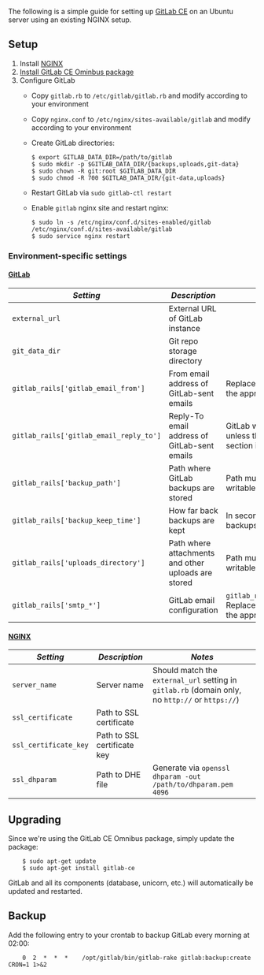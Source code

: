 The following is a simple guide for setting up [GitLab CE](https://about.gitlab.com/) on an Ubuntu server using an existing NGINX setup.

## Setup

1. Install [NGINX](https://nginx.org/en/)
2. [Install GitLab CE Ominbus package](https://about.gitlab.com/downloads/)
3. Configure GitLab
    - Copy `gitlab.rb` to `/etc/gitlab/gitlab.rb` and modify according to your environment
    - Copy `nginx.conf` to `/etc/nginx/sites-available/gitlab` and modify according to your environment
    - Create GitLab directories:

        ```
        $ export GITLAB_DATA_DIR=/path/to/gitlab
        $ sudo mkdir -p $GITLAB_DATA_DIR/{backups,uploads,git-data}
        $ sudo chown -R git:root $GITLAB_DATA_DIR
        $ sudo chmod -R 700 $GITLAB_DATA_DIR/{git-data,uploads}
        ```

    - Restart GitLab via `sudo gitlab-ctl restart`
    - Enable `gitlab` nginx site and restart nginx:

        ```
        $ sudo ln -s /etc/nginx/conf.d/sites-enabled/gitlab /etc/nginx/conf.d/sites-available/gitlab
        $ sudo service nginx restart
        ```

### Environment-specific settings

#### [GitLab](gitlab.rb)

| *Setting*                               | *Description*                                       | *Notes*                                                                            |
|-----------------------------------------|-----------------------------------------------------|------------------------------------------------------------------------------------|
| `external_url`                          | External URL of GitLab instance                     |                                                                                    |
| `git_data_dir`                          | Git repo storage directory                          |                                                                                    |
| `gitlab_rails['gitlab_email_from']`     | From email address of GitLab-sent emails            | Replace `mycompany.com` with the appropriate domain                                |
| `gitlab_rails['gitlab_email_reply_to']` | Reply-To email address of GitLab-sent emails        | GitLab will not process emails unless the `Reply by email` section is configured   |
| `gitlab_rails['backup_path']`           | Path where GitLab backups are stored                | Path must exist and be writable by the `git` user                                  |
| `gitlab_rails['backup_keep_time']`      | How far back backups are kept                       | In seconds (ex: `604800` keeps backups from the last 7 days)                       |
| `gitlab_rails['uploads_directory']`     | Path where attachments and other uploads are stored | Path must exist and be writable by the `git` user                                  |
| `gitlab_rails['smtp_*']`                | GitLab email configuration                          | `gitlab_rails['smtp_domain']`: Replace `mycompany.com` with the appropriate domain |

#### [NGINX](nginx.conf)

| *Setting*             | *Description*               | *Notes*                                                                                          |
|-----------------------|-----------------------------|--------------------------------------------------------------------------------------------------|
| `server_name`         | Server name                 | Should match the `external_url` setting in `gitlab.rb` (domain only, no `http://` or `https://`) |
| `ssl_certificate`     | Path to SSL certificate     |                                                                                                  |
| `ssl_certificate_key` | Path to SSL certificate key |                                                                                                  |
| `ssl_dhparam`         | Path to DHE file            | Generate via `openssl dhparam -out /path/to/dhparam.pem 4096`                                    |

## Upgrading

Since we're using the GitLab CE Omnibus package, simply update the package:

        $ sudo apt-get update
        $ sudo apt-get install gitlab-ce

GitLab and all its components (database, unicorn, etc.) will automatically be updated and restarted.

## Backup

Add the following entry to your crontab to backup GitLab every morning at 02:00:

        0  2  *  *  *    /opt/gitlab/bin/gitlab-rake gitlab:backup:create CRON=1 1>&2